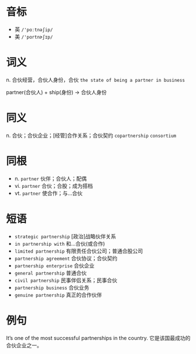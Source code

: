 # 音标

- 英 `/'pɑːtnəʃip/`
- 美 `/'pɑrtnɚʃɪp/`

# 词义

n. 合伙经营，合伙人身份，合伙
`the state of being a partner in business`



partner(合伙人) + ship(身份) → 合伙人身份

# 同义

n. 合伙；合伙企业；[经管]合作关系；合伙契约
`copartnership` `consortium`

# 同根

- n. `partner` 伙伴；合伙人；配偶
- vi. `partner` 合伙；合股；成为搭档
- vt. `partner` 使合作；与…合伙

# 短语

- `strategic partnership` [政治]战略伙伴关系
- `in partnership with` 和…合伙(或合作)
- `limited partnership` 有限责任合伙公司；普通合股公司
- `partnership agreement` 合伙协议；合伙契约
- `partnership enterprise` 合伙企业
- `general partnership` 普通合伙
- `civil partnership` 民事伴侣关系；民事合伙
- `partnership business` 合伙业务
- `genuine partnership` 真正的合作伙伴

# 例句

It’s one of the most successful partnerships in the country.
它是该国最成功的合伙企业之一。


